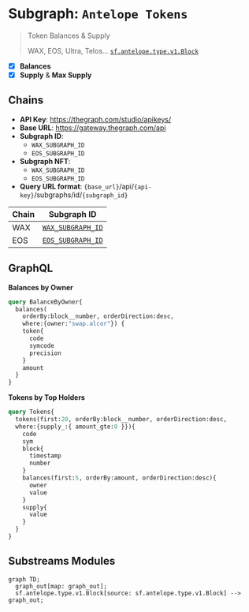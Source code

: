 # Subgraph: `Antelope Tokens`

> Token Balances & Supply
>
> WAX, EOS, Ultra, Telos...
> [`sf.antelope.type.v1.Block`](https://buf.build/pinax/firehose-antelope/docs/main:sf.antelope.type.v1)

- [x] **Balances**
- [x] **Supply** & **Max Supply**

## Chains

- **API Key**: <https://thegraph.com/studio/apikeys/>
- **Base URL**: <https://gateway.thegraph.com/api>
- **Subgraph ID**:
  - `WAX_SUBGRAPH_ID`
  - `EOS_SUBGRAPH_ID`
- **Subgraph NFT**:
  - `WAX_SUBGRAPH_ID`
  - `EOS_SUBGRAPH_ID`
- **Query URL format**: `{base_url}`/api/`{api-key}`/subgraphs/id/`{subgraph_id}`

| Chain | Subgraph ID |
| ----- | ----------- |
| WAX   | [`WAX_SUBGRAPH_ID`](https://thegraph.com/explorer/subgraphs/WAX_SUBGRAPH_ID?view=Query&chain=arbitrum-one) |
| EOS   | [`EOS_SUBGRAPH_ID`](https://thegraph.com/explorer/subgraphs/EOS_SUBGRAPH_ID?view=Query&chain=arbitrum-one) |

## GraphQL

**Balances by Owner**

```graphql
query BalanceByOwner{
  balances(
    orderBy:block__number, orderDirection:desc,
    where:{owner:"swap.alcor"}) {
    token{
      code
      symcode
      precision
    }
    amount
  }
}
```

**Tokens by Top Holders**

```graphql
query Tokens{
  tokens(first:20, orderBy:block__number, orderDirection:desc,
  where:{supply_:{ amount_gte:0 }}){
    code
    sym
    block{
      timestamp
      number
    }
    balances(first:5, orderBy:amount, orderDirection:desc){
      owner
      value
    }
    supply{
      value
    }
  }
}
```

## Substreams Modules

```mermaid
graph TD;
  graph_out[map: graph_out];
  sf.antelope.type.v1.Block[source: sf.antelope.type.v1.Block] --> graph_out;
```
